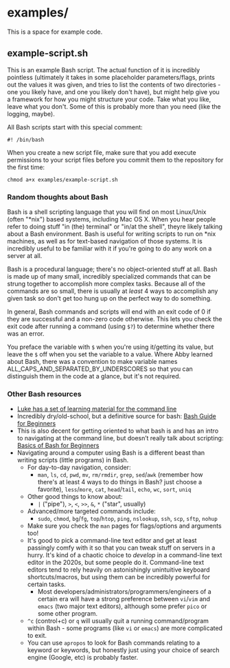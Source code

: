 # examples/
This is a space for example code.

## example-script.sh
This is an example Bash script. The actual function of it is incredibly pointless (ultimately it takes in some placeholder parameters/flags, prints out the values it was given, and tries to list the contents of two directories - one you likely have, and one you likely don't have), but might help give you a framework for how you might structure your code. Take what you like, leave what you don't. Some of this is probably more than you need (like the logging, maybe).

All Bash scripts start with this special comment:
```
#! /bin/bash
```

When you create a new script file, make sure that you add execute permissions to your script files before you commit them to the repository for the first time:
```
chmod a+x examples/example-script.sh
```

### Random thoughts about Bash
Bash is a shell scripting language that you will find on most Linux/Unix (often "*nix") based systems, including Mac OS X. When you hear people refer to doing stuff "in (the) terminal" or "in/at the shell", theyre likely talking about a Bash environment. Bash is useful for writing scripts to run on *nix machines, as well as for text-based navigation of those systems. It is incredibly useful to be familiar with it if you're going to do any work on a server at all.

Bash is a procedural language; there's no object-oriented stuff at all. Bash is made up of many small, incredibly specialized commands that can be strung together to accomplish more complex tasks. Because all of the commands are so small, there is usually at _least_ 4 ways to accomplish any given task so don't get too hung up on the perfect way to do something.

In general, Bash commands and scripts will end with an exit code of 0 if they are successful and a non-zero code otherwise. This lets you check the exit code after running a command (using `$?`) to determine whether there was an error.

You preface the variable with `$` when you're using it/getting its value, but leave the `$` off when you set the variable to a value. Where Abby learned about Bash, there was a convention to make variable names ALL_CAPS_AND_SEPARATED_BY_UNDERSCORES so that you can distinguish them in the code at a glance, but it's not required.

### Other Bash resources
- [Luke has a set of learning material for the command line](https://sites.google.com/a/mtholyoke.edu/the-cs-help-site/home/command-line-resources)
- Incredibly dry/old-school, but a definitive source for bash: [Bash Guide for Beginners](https://tldp.org/LDP/Bash-Beginners-Guide/html/)
- This is also decent for getting oriented to what bash is and has an intro to navigating at the command line, but doesn’t really talk about scripting: [Basics of Bash for Beginners](https://towardsdatascience.com/basics-of-bash-for-beginners-92e53a4c117a)
- Navigating around a computer using Bash is a different beast than writing scripts (little programs) in Bash. 
  - For day-to-day navigation, consider:
    - `man`, `ls`, `cd`, `pwd`, `mv`, `rm/rmdir`, `grep`, `sed`/`awk` (remember how there's at least 4 ways to do things in Bash? just choose a favorite), `less`/`more`, `cat`, `head`/`tail`, `echo`, `wc`, `sort`, `uniq`
  - Other good things to know about: 
    - `|` ("pipe"), `>`, `<`, `>>`, `&`, `*` ("star", usually)
  - Advanced/more targeted commands include: 
    - `sudo`, `chmod`, `bg`/`fg`, `top`/`htop`, `ping`, `nslookup`, `ssh`, `scp`, `sftp`, `nohup` 
  - Make sure you check the `man` pages for flags/options and arguments too! 
  - It's good to pick a command-line text editor and get at least passingly comfy with it so that you can tweak stuff on servers in a hurry. It's kind of a chaotic choice to _develop_ in a command-line text editor in the 2020s, but some people do it. Command-line text editors tend to rely heavily on astonishingly unintuitive keyboard shortcuts/macros, but using them can be incredibly powerful for certain tasks.
    - Most developers/administrators/programmers/engineers of a certain era will have a strong preference between `vi`/`vim` and `emacs` (two major text editors), although some prefer `pico` or some other program.
  - `^c` (control+c) or `q` will usually quit a running command/program within Bash - some programs (like `vi` or `emacs`) are more complicated to exit.
  - You can use `apropos` to look for Bash commands relating to a keyword or keywords, but honestly just using your choice of search engine (Google, etc) is probably faster.

